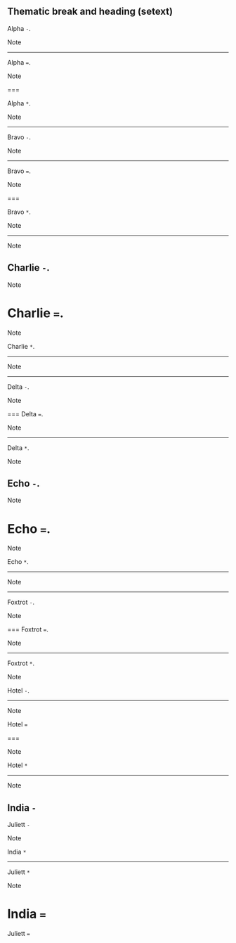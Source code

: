 ## Thematic break and heading (setext)

Alpha `-`.

> [!NOTE]
> ---

Alpha `=`.

> [!NOTE]
> ===

Alpha `*`.

> [!NOTE]
> ***

Bravo `-`.

> [!NOTE]
>
> ---

Bravo `=`.

> [!NOTE]
>
> ===

Bravo `*`.

> [!NOTE]
>
> ***

> [!NOTE]
> Charlie `-`.
> ---

> [!NOTE]
> Charlie `=`.
> ===

> [!NOTE]
> Charlie `*`.
> ***

> [!NOTE]
> ---
> Delta `-`.

> [!NOTE]
> ===
> Delta `=`.

> [!NOTE]
> ***
> Delta `*`.

> [!NOTE]
>
> Echo `-`.
> ---

> [!NOTE]
>
> Echo `=`.
> ===

> [!NOTE]
>
> Echo `*`.
> ***

> [!NOTE]
>
> ---
> Foxtrot `-`.

> [!NOTE]
>
> ===
> Foxtrot `=`.

> [!NOTE]
>
> ***
> Foxtrot `*`.

> [!NOTE]
> Hotel `-`.
>
> ---

> [!NOTE]
> Hotel `=`
>
> ===

> [!NOTE]
> Hotel `*`
>
> ***

> [!NOTE]
> India `-`
> ---
> Juliett `-`

> [!NOTE]
> India `*`
> ***
> Juliett `*`

> [!NOTE]
> India `=`
> ===
> Juliett `=`

